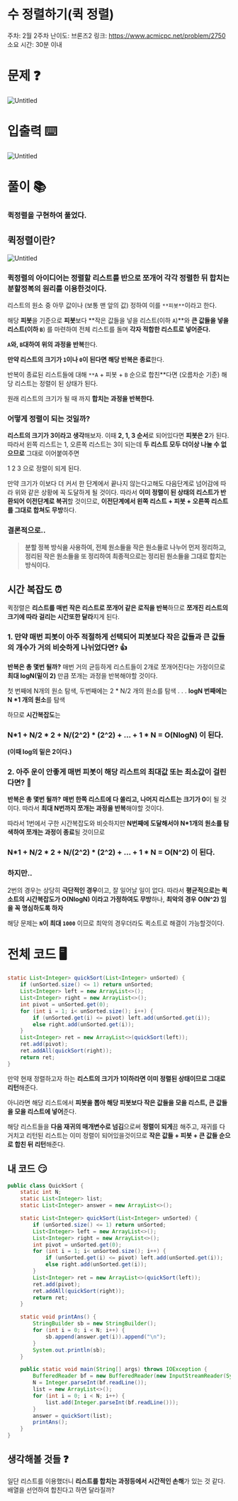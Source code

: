 # 수 정렬하기(퀵 정렬)

주차: 2월 2주차
난이도: 브론즈2
링크: https://www.acmicpc.net/problem/2750
소요 시간: 30분 이내

# 문제 ❓

![Untitled](https://github.com/BE-Archive/Algorithm-Study/assets/76868151/39a45518-7418-494a-872a-a3f583dce90a)

# 입출력 ⌨️

![Untitled](https://github.com/BE-Archive/Algorithm-Study/assets/76868151/5f817305-9e36-44b5-b31e-dedf358bdde2)

# 풀이 📚

### 퀵정렬을 구현하여 풀었다.

## 퀵정렬이란?

![Untitled](https://github.com/BE-Archive/Algorithm-Study/assets/76868151/8540ab38-3890-4ac0-9c34-8003d2c43e52)

### **퀵정렬**의 아이디어는 정렬할 리스트를 반으로 쪼개어 각각 정렬한 뒤 합치는 분할정복의 원리를 이용한것이다.

리스트의 원소 중 아무 값이나 (보통 맨 앞의 값)  정하여 이를 `**피봇**`이라고 한다.

해당 **피봇**을 기준으로 **피봇**보다 **작은 값들을 넣을 리스트(이하 `A`)**와 **큰 값들을 넣을 리스트(이하 `B`**) 를 마련하여 전체 리스트를 돌며 **각자 적합한 리스트로 넣어준다.**

**`A`와, `B`대하여 위의 과정을 반복**한다.

**만약 리스트의 크기가 `1`이나 `0`이 된다면 해당 반복은 종료**한다.

반복이 종료된 리스트들에 대해 `**A` + 피봇 + `B`  순으로 합친**다면 (오름차순 기준) 해당 리스트는 정렬이 된 상태가 된다.

원래 리스트의 크기가 될 때 까지 **합치는 과정을 반복한다.**

### 어떻게 정렬이 되는 것일까?

**리스트의 크기가 3이라고 생각**해보자. 이때 **2, 1, 3 순서**로 되어있다면 **피봇은 2**가 된다. 따라서 왼쪽 리스트는 1, 오른쪽 리스트는 3이 되는데 **두 리스트 모두 더이상 나눌 수 없으므로** 그대로 이어붙여주면 

1 2 3 으로 정렬이 되게 된다. 

만약 크기가 이보다 더 커서 한 단계에서 끝나지 않는다고해도 다음단계로 넘어감에 따라 위와 같은 상황에 꼭 도달하게 될 것이다. 따라서 **이미 정렬이 된 상태의 리스트가 반환되어 이전단계로 복귀**할 것이므로, **이전단계에서 왼쪽 리스트 + 피봇 + 오른쪽 리스트를 그대로 합쳐도 무방**하다.

### 결론적으로..

> **분할 정복 방식을 사용하여, 전체 원소들을 작은 원소들로 나누어 먼저 정리하고, 정리된 작은 원소들을 또 정리하여 최종적으로는 정리된 원소들을 그대로 합치는 방식이다.**
> 

## 시간 복잡도 ⏰

퀵정렬은 **리스트를 매번 작은 리스트로 쪼개어 같은 로직을 반복**하므로 **쪼개진 리스트의 크기에 따라 걸리는 시간또한 달라**지게 된다.

### **1. 만약 매번 피봇이 아주 적절하게 선택되어** 피봇보다 **작은 값들과 큰 값들의 개수가 거의 비슷**하게 나뉘었다면? 👍

**반복은 총 몇번 될까?** 매번 거의 균등하게 리스트들이 2개로 쪼개어진다는 가정이므로 **최대 logN(밑이 2)** 만큼 쪼개는 과정을 반복해야할 것이다. 

첫 번째에 N개의 원소 탐색, 두번째에는 2 * N/2 개의 원소를 탐색 . . .  **logN 번째에는 N *1 개의 원소**를 탐색

하므로 **시간복잡도**는 

### **N*1 + N/2 * 2 + N/(2^2) * (2^2) + … + 1 * N = O(NlogN)** 이 된다.

**(이때 log의 밑은 2이다.)**

### 2. 아주 운이 안좋게 매번 피봇이 해당 리스트의 최대값 또는 최소값이 걸린다면? 🤔

**반복은 총 몇번 될까?** **매번 한쪽 리스트에 다 쏠리고, 나머지 리스트는 크기가 0**이 될 것이다. 따라서 **최대 N번까지 쪼개는 과정을 반복**해야할 것이다.

따라서 1번에서 구한 시간복잡도와 비슷하지만 **N번째에 도달해서야 N*1개의 원소를 탐색하여 쪼개는 과정이 종료**될 것이므로

### **N*1 + N/2 * 2 + N/(2^2) * (2^2) + … + 1 * N = O(N^2)** 이 된다.

### 하지만..

2번의 경우는 상당히 **극단적인 경우**이고, 잘 일어날 일이 없다. 따라서 **평균적으로는 퀵소트의 시간복잡도가 O(NlogN) 이라고 가정하여도 무방**하나, **최악의 경우** **O(N^2) 임을 꼭 명심하도록 하자**

해당 문제는 **`N`이 최대 `1000`** 이므로 최악의 경우더라도 퀵소트로 해결이 가능할것이다.

# 전체 코드 🖥️

```java
static List<Integer> quickSort(List<Integer> unSorted) {
    if (unSorted.size() <= 1) return unSorted;
    List<Integer> left = new ArrayList<>();
    List<Integer> right = new ArrayList<>();
    int pivot = unSorted.get(0);
    for (int i = 1; i< unSorted.size(); i++) {
        if (unSorted.get(i) <= pivot) left.add(unSorted.get(i));
        else right.add(unSorted.get(i));
    }
    List<Integer> ret = new ArrayList<>(quickSort(left));
    ret.add(pivot);
    ret.addAll(quickSort(right));
    return ret;
}
```

만약 현재 정렬하고자 하는 **리스트의 크기가 1이하라면 이미 정렬된 상태이므로 그대로 리턴**해준다. 

아니라면 해당 리스트에서 **피봇을 뽑아 해당 피봇보다 작은 값들을 모을 리스트, 큰 값들을 모을 리스트에 넣어**준다.

해당 리스트들을 **다음 재귀의 매개변수로 넘김**으로써 **정렬이 되게**끔 해주고, 재귀를 다 거치고 리턴된 리스트는 이미 정렬이 되어있을것이므로 **작은 값들 + 피봇 + 큰 값들 순으로 합친 뒤 리턴**해준다.

## 내 코드 😏

```java
public class QuickSort {
    static int N;
    static List<Integer> list;
    static List<Integer> answer = new ArrayList<>();

    static List<Integer> quickSort(List<Integer> unSorted) {
        if (unSorted.size() <= 1) return unSorted;
        List<Integer> left = new ArrayList<>();
        List<Integer> right = new ArrayList<>();
        int pivot = unSorted.get(0);
        for (int i = 1; i< unSorted.size(); i++) {
            if (unSorted.get(i) <= pivot) left.add(unSorted.get(i));
            else right.add(unSorted.get(i));
        }
        List<Integer> ret = new ArrayList<>(quickSort(left));
        ret.add(pivot);
        ret.addAll(quickSort(right));
        return ret;
    }

    static void printAns() {
        StringBuilder sb = new StringBuilder();
        for (int i = 0; i < N; i++) {
            sb.append(answer.get(i)).append("\n");
        }
        System.out.println(sb);
    }

    public static void main(String[] args) throws IOException {
        BufferedReader bf = new BufferedReader(new InputStreamReader(System.in));
        N = Integer.parseInt(bf.readLine());
        list = new ArrayList<>();
        for (int i = 0; i < N; i++) {
            list.add(Integer.parseInt(bf.readLine()));
        }
        answer = quickSort(list);
        printAns();
    }
}
```

## 생각해볼 것들 ❓

일단 리스트를 이용했더니 **리스트를 합치는 과정등에서 시간적인 손해**가 있는 것 같다. 배열을 선언하여 합친다고 하면 달라질까?
